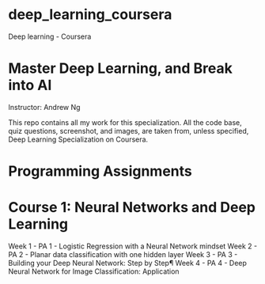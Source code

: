 # deep_learning_coursera
Deep learning - Coursera

# Master Deep Learning, and Break into AI

Instructor: Andrew Ng

This repo contains all my work for this specialization. All the code base, quiz questions, screenshot, and images, are taken from, unless specified, Deep Learning Specialization on Coursera.

# Programming Assignments

# Course 1: Neural Networks and Deep Learning

Week 1 - PA 1 - Logistic Regression with a Neural Network mindset
Week 2 - PA 2 - Planar data classification with one hidden layer
Week 3 - PA 3 - Building your Deep Neural Network: Step by Step¶
Week 4 - PA 4 - Deep Neural Network for Image Classification: Application
